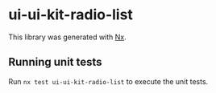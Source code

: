 # ui-ui-kit-radio-list

This library was generated with [Nx](https://nx.dev).

## Running unit tests

Run `nx test ui-ui-kit-radio-list` to execute the unit tests.
